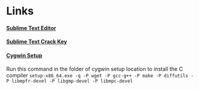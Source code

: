 # Links
#### [Sublime Text Editor](https://download.sublimetext.com/Sublime%20Text%20Build%203211%20x64%20Setup.exe "Sublime Text Editor")
#### [Sublime Text Crack Key](https://blog.cpming.top/p/sublime-text-3-license-key "Sublime Text Crack Key")
#### [Cygwin Setup](https://cygwin.com/setup-x86_64.exe "Cygwin Setup")

Run this command in the folder of cygwin setup location to install the C compiler
`
setup-x86_64.exe -q -P wget -P gcc-g++ -P make -P diffutils -P libmpfr-devel -P libgmp-devel -P libmpc-devel
`
